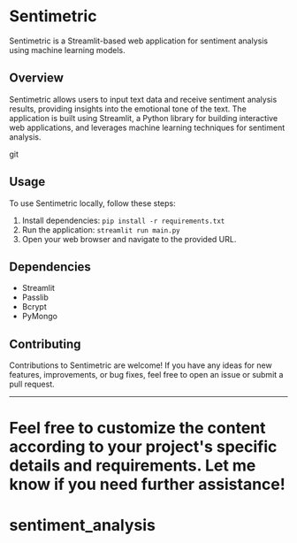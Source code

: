 
# Sentimetric

Sentimetric is a Streamlit-based web application for sentiment analysis using machine learning models.

## Overview

Sentimetric allows users to input text data and receive sentiment analysis results, providing insights into the emotional tone of the text. The application is built using Streamlit, a Python library for building interactive web applications, and leverages machine learning techniques for sentiment analysis.

git
## Usage

To use Sentimetric locally, follow these steps:

1. Install dependencies: `pip install -r requirements.txt`
2. Run the application: `streamlit run main.py`
3. Open your web browser and navigate to the provided URL.

## Dependencies

- Streamlit
- Passlib
- Bcrypt
- PyMongo

## Contributing

Contributions to Sentimetric are welcome! If you have any ideas for new features, improvements, or bug fixes, feel free to open an issue or submit a pull request.

---

Feel free to customize the content according to your project's specific details and requirements. Let me know if you need further assistance!
=======
# sentiment_analysis
 
